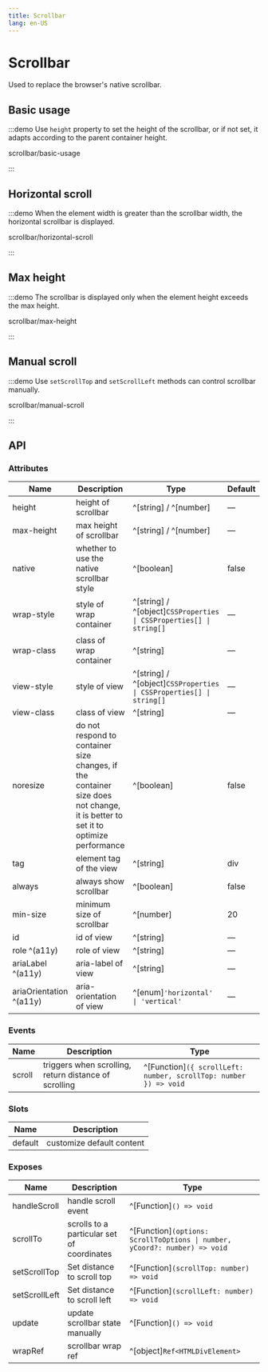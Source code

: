```yaml
---
title: Scrollbar
lang: en-US
---
```


# Scrollbar

Used to replace the browser's native scrollbar.

## Basic usage

:::demo Use `height` property to set the height of the scrollbar, or if not set, it adapts according to the parent container height.

scrollbar/basic-usage

:::

## Horizontal scroll

:::demo When the element width is greater than the scrollbar width, the horizontal scrollbar is displayed.

scrollbar/horizontal-scroll

:::

## Max height

:::demo The scrollbar is displayed only when the element height exceeds the max height.

scrollbar/max-height

:::

## Manual scroll

:::demo Use `setScrollTop` and `setScrollLeft` methods can control scrollbar manually.

scrollbar/manual-scroll

:::

## API

### Attributes

| Name                    | Description                                                                                                                     | Type                                                                | Default |
| ----------------------- | ------------------------------------------------------------------------------------------------------------------------------- | ------------------------------------------------------------------- | ------- |
| height                  | height of scrollbar                                                                                                             | ^[string] / ^[number]                                               | —       |
| max-height              | max height of scrollbar                                                                                                         | ^[string] / ^[number]                                               | —       |
| native                  | whether to use the native scrollbar style                                                                                       | ^[boolean]                                                          | false   |
| wrap-style              | style of wrap container                                                                                                         | ^[string] / ^[object]`CSSProperties \| CSSProperties[] \| string[]` | —       |
| wrap-class              | class of wrap container                                                                                                         | ^[string]                                                           | —       |
| view-style              | style of view                                                                                                                   | ^[string] / ^[object]`CSSProperties \| CSSProperties[] \| string[]` | —       |
| view-class              | class of view                                                                                                                   | ^[string]                                                           | —       |
| noresize                | do not respond to container size changes, if the container size does not change, it is better to set it to optimize performance | ^[boolean]                                                          | false   |
| tag                     | element tag of the view                                                                                                         | ^[string]                                                           | div     |
| always                  | always show scrollbar                                                                                                           | ^[boolean]                                                          | false   |
| min-size                | minimum size of scrollbar                                                                                                       | ^[number]                                                           | 20      |
| id                      | id of view                                                                                                                      | ^[string]                                                           | —       |
| role ^(a11y)            | role of view                                                                                                                    | ^[string]                                                           | —       |
| ariaLabel ^(a11y)       | aria-label of view                                                                                                              | ^[string]                                                           | —       |
| ariaOrientation ^(a11y) | aria-orientation of view                                                                                                        | ^[enum]`'horizontal' \| 'vertical'`                                 | —       |

### Events

| Name   | Description                                           | Type                                                             |
| ------ | ----------------------------------------------------- | ---------------------------------------------------------------- |
| scroll | triggers when scrolling, return distance of scrolling | ^[Function]`({ scrollLeft: number, scrollTop: number }) => void` |

### Slots

| Name    | Description               |
| ------- | ------------------------- |
| default | customize default content |

### Exposes

| Name          | Description                                | Type                                                                       |
| ------------- | ------------------------------------------ | -------------------------------------------------------------------------- |
| handleScroll  | handle scroll event                        | ^[Function]`() => void`                                                    |
| scrollTo      | scrolls to a particular set of coordinates | ^[Function]`(options: ScrollToOptions \| number, yCoord?: number) => void` |
| setScrollTop  | Set distance to scroll top                 | ^[Function]`(scrollTop: number) => void`                                   |
| setScrollLeft | Set distance to scroll left                | ^[Function]`(scrollLeft: number) => void`                                  |
| update        | update scrollbar state manually            | ^[Function]`() => void`                                                    |
| wrapRef       | scrollbar wrap ref                         | ^[object]`Ref<HTMLDivElement>`                                             |
